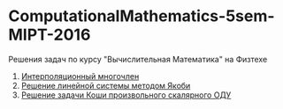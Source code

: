 # ComputationalMathematics-5sem-MIPT-2016

Решения задач по курсу "Вычислительная Математика" на Физтехе

1. [Интерполяционный многочлен](task1.ipynb)
2. [Решение линейной системы методом Якоби](task2.ipynb)
3. [Решение задачи Коши произвольного скалярного ОДУ](task3.ipynb)
